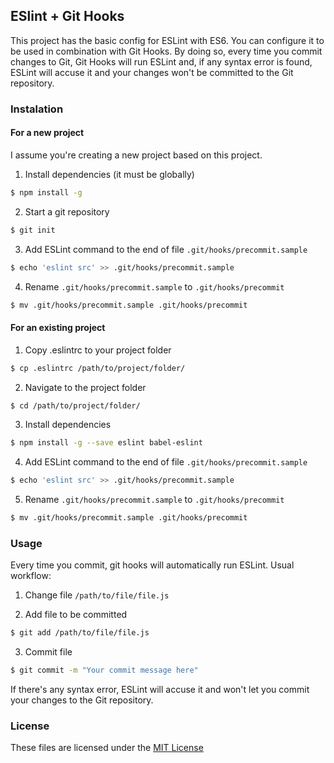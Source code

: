 ## ESlint + Git Hooks

This project has the basic config for ESLint with ES6. You can configure it to be used in combination with Git Hooks.
By doing so, every time you commit changes to Git, Git Hooks will run ESLint and, if any syntax error is found, ESLint will accuse it and your changes won't be committed to the Git repository.

### Instalation

#### For a new project

I assume you're creating a new project based on this project.

1. Install dependencies (it must be globally)

```bash
$ npm install -g
```

2. Start a git repository

```bash
$ git init
```

3. Add ESLint command to the end of file `.git/hooks/precommit.sample`

```bash
$ echo 'eslint src' >> .git/hooks/precommit.sample
```

4. Rename `.git/hooks/precommit.sample` to `.git/hooks/precommit`

```bash
$ mv .git/hooks/precommit.sample .git/hooks/precommit
```

#### For an existing project

1. Copy .eslintrc to your project folder

```bash
$ cp .eslintrc /path/to/project/folder/
```

2. Navigate to the project folder

```bash
$ cd /path/to/project/folder/
```

3. Install dependencies

```bash
$ npm install -g --save eslint babel-eslint
```

4. Add ESLint command to the end of file `.git/hooks/precommit.sample`

```bash
$ echo 'eslint src' >> .git/hooks/precommit.sample
```

5. Rename `.git/hooks/precommit.sample` to `.git/hooks/precommit`

```bash
$ mv .git/hooks/precommit.sample .git/hooks/precommit
```

### Usage

Every time you commit, git hooks will automatically run ESLint.
Usual workflow:

1. Change file `/path/to/file/file.js`

2. Add file to be committed

```bash
$ git add /path/to/file/file.js
```

3. Commit file

```bash
$ git commit -m "Your commit message here"
```

If there's any syntax error, ESLint will accuse it and won't let you commit your changes to the Git repository.

### License

These files are licensed under the [MIT License](LICENSE)
